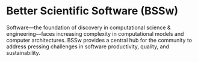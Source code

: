 # Better Scientific Software (BSSw)

Software—the foundation of discovery in computational science & engineering—faces increasing complexity in computational models and computer architectures. BSSw provides a central hub for the community to address pressing challenges in software productivity, quality, and sustainability.


<!---
Slide1 L: blog_posts/making-myself-better-what-craftspeople-can-teach-us-about-software
Slide1 R: images/raw/master/Blog_032420_StoneMasonry.png
Slide2 L: items/virtual-meeting-tools-and-features-for-the-hpc-cse-community
Slide2 R: events/webinar-sycl-introduction-and-best-practices 
Slide3 L: blog_posts/working-remotely-the-spack-team
Slide3 R: images/raw/master/Blog_0520_WorkRemoteSpack.png
Slide4 L: blog_posts/blog_posts/research-software-engineer-stories
Slide4 R: images/raw/master/Blog_042320_podcast.jpg
Slide5 L: blog_posts/maintainers-drive-software-sustainability
Slide5 R: images/raw/master/Blog_0420_Map.jpg
--->

<!---
LCM: Saving for use again later

Slide1 Left: blog_posts/scientific-software-projects-and-their-communities
Slide 1 Right: items/resources-for-maximizing-remote-working
Slide2 Left: blog_posts/cleaning-your-work-surfaces-one-way-to-help-flatten-the-curve
Slide2 Right: images/raw/master/Blog_0320_COVID19.png
Slide3 Left: blog_posts/spreading-ideas-about-better-scientific-software
Slide3 Right: images/raw/master/Blog_0225_Computational.jpg
Slide4 Left: blog_posts/productivity-and-sustainability-improvement-planning-psip
Slide4 Right: images/raw/master/Blog_0120_PSIP_logo.png
Slide5 Left: items/finalizing-your-julia-package
Slide5 Right: events/webinar-best-practices-for-using-proxy-applications-as-benchmarks
--->

<!---
[Site Overview](SiteOverview.md)

[Communities Overview](CommunitiesOverview.md)

[Intro to CSE](IntroToCse.md)

[Intro to HPC](IntroToHpc.md)

--->
